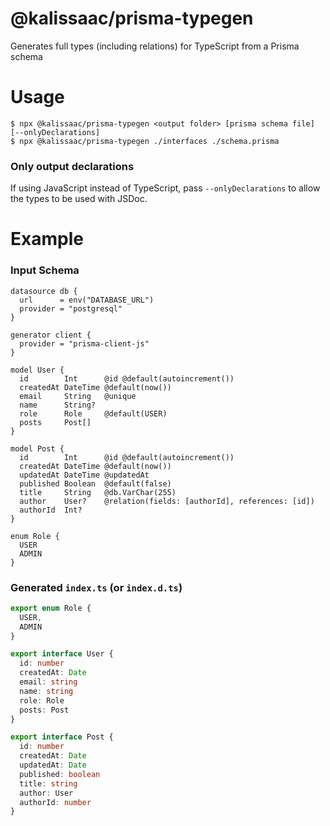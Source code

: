 # @kalissaac/prisma-typegen

Generates full types (including relations) for TypeScript from a Prisma schema

# Usage

```sh-session
$ npx @kalissaac/prisma-typegen <output folder> [prisma schema file] [--onlyDeclarations]
$ npx @kalissaac/prisma-typegen ./interfaces ./schema.prisma
```

### Only output declarations

If using JavaScript instead of TypeScript, pass `--onlyDeclarations` to allow the types to be used with JSDoc.

# Example

### Input Schema

```prisma
datasource db {
  url      = env("DATABASE_URL")
  provider = "postgresql"
}

generator client {
  provider = "prisma-client-js"
}

model User {
  id        Int      @id @default(autoincrement())
  createdAt DateTime @default(now())
  email     String   @unique
  name      String?
  role      Role     @default(USER)
  posts     Post[]
}

model Post {
  id        Int      @id @default(autoincrement())
  createdAt DateTime @default(now())
  updatedAt DateTime @updatedAt
  published Boolean  @default(false)
  title     String   @db.VarChar(255)
  author    User?    @relation(fields: [authorId], references: [id])
  authorId  Int?
}

enum Role {
  USER
  ADMIN
}
```

### Generated `index.ts` (or `index.d.ts`)

```typescript
export enum Role {
  USER,
  ADMIN
}

export interface User {
  id: number
  createdAt: Date
  email: string
  name: string
  role: Role
  posts: Post
}

export interface Post {
  id: number
  createdAt: Date
  updatedAt: Date
  published: boolean
  title: string
  author: User
  authorId: number
}
```
